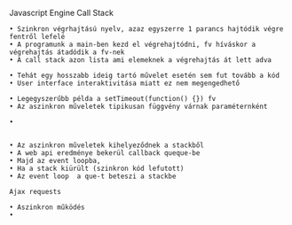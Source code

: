 Javascript Engine
Call Stack

	• Szinkron végrhajtású nyelv, azaz egyszerre 1 parancs hajtódik végre fentről lefelé
	• A programunk a main-ben kezd el végrehajtódni, fv híváskor a végrehajtás átadódik a fv-nek
	• A call stack azon lista ami elemeknek a végrehajtás át lett adva

	• Tehát egy hosszabb ideig tartó művelet esetén sem fut tovább a kód
	• User interface interaktivitása miatt ez nem megengedhető

	• Legegyszerűbb példa a setTimeout(function() {}) fv
	• Az aszinkron műveletek tipikusan függvény várnak paraméternként
	
	• 
	
	
	• Az aszinkron műveletek kihelyeződnek a stackből
	• A web api eredménye bekerül callback queque-be
	• Majd az event loopba,
	• Ha a stack kiürült (szinkron kód lefutott) 
	• Az event loop  a que-t beteszi a stackbe
	
	Ajax requests
	
	• Aszinkron működés
	• 
	
